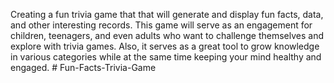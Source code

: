 Creating a fun trivia game that that will generate and display fun facts, data, and other interesting records.  This game will serve as an engagement for children, teenagers, and even adults who want to challenge themselves and explore with trivia games.  Also, it serves as a great tool to grow knowledge in various categories while at the same time keeping your mind healthy and engaged.  # Fun-Facts-Trivia-Game
